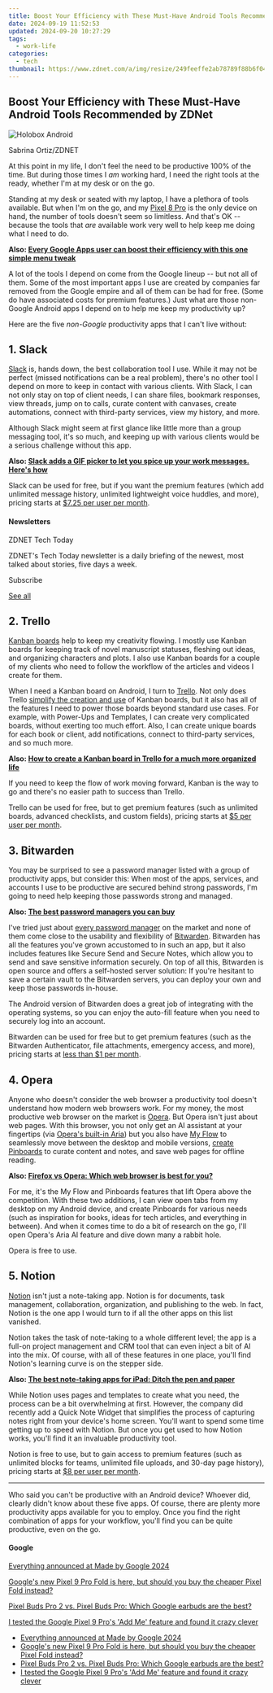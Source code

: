 ```yaml
---
title: Boost Your Efficiency with These Must-Have Android Tools Recommended by ZDNet
date: 2024-09-19 11:52:53
updated: 2024-09-20 10:27:29
tags:
  - work-life
categories:
  - tech
thumbnail: https://www.zdnet.com/a/img/resize/249feeffe2ab78789f88b6f0470a823df043bda0/2024/01/13/f378c999-0826-4a38-bafb-6e9946a8bbcc/dsc01245.jpg?width=278&height=156&fit=crop&auto=webp
---
```


## Boost Your Efficiency with These Must-Have Android Tools Recommended by ZDNet

![Holobox Android](https://www.zdnet.com/a/img/resize/69ee5d9db23c12f01182d903fb02927fc01bba09/2024/01/13/f378c999-0826-4a38-bafb-6e9946a8bbcc/dsc01245.jpg?auto=webp&precrop=4616,2775,x778,y314&width=1280)

Sabrina Ortiz/ZDNET

At this point in my life, I don't feel the need to be productive 100% of the time. But during those times I _am_ working hard, I need the right tools at the ready, whether I'm at my desk or on the go. 

Standing at my desk or seated with my laptop, I have a plethora of tools available. But when I'm on the go, and my [Pixel 8 Pro](https://www.tkqlhce.com/click-9041660-15692134-1704240606000?sid=zd-%5F%5FCOM%5FCLICK%5FID%5F%5F-dtp) is the only device on hand, the number of tools doesn't seem so limitless. And that's OK -- because the tools that _are_ available work very well to help keep me doing what I need to do.

**Also: [Every Google Apps user can boost their efficiency with this one simple menu tweak](https://www.zdnet.com/home-and-office/work-life/every-google-apps-user-can-boost-their-efficiency-with-this-one-simple-menu-tweak/)**

A lot of the tools I depend on come from the Google lineup -- but not all of them. Some of the most important apps I use are created by companies far removed from the Google empire and all of them can be had for free. (Some do have associated costs for premium features.) Just what are those non-Google Android apps I depend on to help me keep my productivity up? 

Here are the five _non-Google_ productivity apps that I can't live without:

## 1\. Slack

[Slack](https://play.google.com/store/search?q=slack&c=apps) is, hands down, the best collaboration tool I use. While it may not be perfect (missed notifications can be a real problem), there's no other tool I depend on more to keep in contact with various clients. With Slack, I can not only stay on top of client needs, I can share files, bookmark responses, view threads, jump on to calls, curate content with canvases, create automations, connect with third-party services, view my history, and more. 

Although Slack might seem at first glance like little more than a group messaging tool, it's so much, and keeping up with various clients would be a serious challenge without this app.

**Also: [Slack adds a GIF picker to let you spice up your work messages. Here's how](https://www.zdnet.com/home-and-office/work-life/you-can-now-add-gifs-in-slack-to-spice-up-your-work-messages-heres-how/)**

Slack can be used for free, but if you want the premium features (which add unlimited message history, unlimited lightweight voice huddles, and more), pricing starts at [$7.25 per user per month](https://slack.com/pricing).

#### Newsletters

ZDNET Tech Today

ZDNET's Tech Today newsletter is a daily briefing of the newest, most talked about stories, five days a week.

 Subscribe

[See all](https://www.zdnet.com/newsletters/)

## 2\. Trello

[Kanban boards](https://www.zdnet.com/home-and-office/work-life/what-is-a-kanban-board-and-why-do-they-matter/) help to keep my creativity flowing. I mostly use Kanban boards for keeping track of novel manuscript statuses, fleshing out ideas, and organizing characters and plots. I also use Kanban boards for a couple of my clients who need to follow the workflow of the articles and videos I create for them. 

When I need a Kanban board on Android, I turn to [Trello](https://play.google.com/store/search?q=trello&c=apps). Not only does Trello [simplify the creation and use](https://www.zdnet.com/home-and-office/work-life/how-to-create-a-kanban-board-in-trello-for-a-much-more-organized-life/) of Kanban boards, but it also has all of the features I need to power those boards beyond standard use cases. For example, with Power-Ups and Templates, I can create very complicated boards, without exerting too much effort. Also, I can create unique boards for each book or client, add notifications, connect to third-party services, and so much more.

**Also: [How to create a Kanban board in Trello for a much more organized life](https://www.zdnet.com/home-and-office/work-life/how-to-create-a-kanban-board-in-trello-for-a-much-more-organized-life/)**

If you need to keep the flow of work moving forward, Kanban is the way to go and there's no easier path to success than Trello.

Trello can be used for free, but to get premium features (such as unlimited boards, advanced checklists, and custom fields), pricing starts at [$5 per user per month](https://trello.com/pricing).

## 3\. Bitwarden

You may be surprised to see a password manager listed with a group of productivity apps, but consider this: When most of the apps, services, and accounts I use to be productive are secured behind strong passwords, I'm going to need help keeping those passwords strong and managed.

**Also: [The best password managers you can buy](https://www.zdnet.com/article/best-password-manager/)**

I've tried just about [every password manager](https://www.zdnet.com/article/best-password-manager/) on the market and none of them come close to the usability and flexibility of [Bitwarden](https://play.google.com/store/apps/details?id=com.x8bit.bitwarden). Bitwarden has all the features you've grown accustomed to in such an app, but it also includes features like Secure Send and Secure Notes, which allow you to send and save sensitive information securely. On top of all this, Bitwarden is open source and offers a self-hosted server solution: If you're hesitant to save a certain vault to the Bitwarden servers, you can deploy your own and keep those passwords in-house. 

The Android version of Bitwarden does a great job of integrating with the operating systems, so you can enjoy the auto-fill feature when you need to securely log into an account.

Bitwarden can be used for free but to get premium features (such as the Bitwarden Authenticator, file attachments, emergency access, and more), pricing starts at [less than $1 per month](https://bitwarden.com/pricing/).

## 4\. Opera

Anyone who doesn't consider the web browser a productivity tool doesn't understand how modern web browsers work. For my money, the most productive web browser on the market is [Opera](https://play.google.com/store/apps/details?id=com.opera.browser). But Opera isn't just about web pages. With this browser, you not only get an AI assistant at your fingertips (via [Opera's built-in Aria](https://www.zdnet.com/article/meet-aria-operas-new-built-in-generative-ai-assistant/)) but you also have [My Flow](https://www.zdnet.com/home-and-office/work-life/what-is-operas-my-flow-feature-and-how-do-you-use-it/) to seamlessly move between the desktop and mobile versions, [create Pinboards](https://www.zdnet.com/home-and-office/work-life/how-to-use-operas-pinboard-feature-as-a-kanban-board-for-a-more-effective-experience/) to curate content and notes, and save web pages for offline reading. 

**Also: [Firefox vs Opera: Which web browser is best for you?](https://www.zdnet.com/home-and-office/work-life/firefox-vs-opera-which-web-browser-is-best-for-you/)**

For me, it's the My Flow and Pinboards features that lift Opera above the competition. With these two additions, I can view open tabs from my desktop on my Android device, and create Pinboards for various needs (such as inspiration for books, ideas for tech articles, and everything in between). And when it comes time to do a bit of research on the go, I'll open Opera's Aria AI feature and dive down many a rabbit hole.

Opera is free to use.

## 5\. Notion

[Notion](https://play.google.com/store/search?q=notion&c=apps) isn't just a note-taking app. Notion is for documents, task management, collaboration, organization, and publishing to the web. In fact, Notion is the one app I would turn to if all the other apps on this list vanished.

Notion takes the task of note-taking to a whole different level; the app is a full-on project management and CRM tool that can even inject a bit of AI into the mix. Of course, with all of these features in one place, you'll find Notion's learning curve is on the stepper side. 

**Also: [The best note-taking apps for iPad: Ditch the pen and paper](https://www.zdnet.com/article/best-note-taking-app-for-ipad/)**

While Notion uses pages and templates to create what you need, the process can be a bit overwhelming at first. However, the company did recently add a Quick Note Widget that simplifies the process of capturing notes right from your device's home screen. You'll want to spend some time getting up to speed with Notion. But once you get used to how Notion works, you'll find it an invaluable productivity tool.

Notion is free to use, but to gain access to premium features (such as unlimited blocks for teams, unlimited file uploads, and 30-day page history), pricing starts at [$8 per user per month](https://www.notion.so/pricing).

---

Who said you can't be productive with an Android device? Whoever did, clearly didn't know about these five apps. Of course, there are plenty more productivity apps available for you to employ. Once you find the right combination of apps for your workflow, you'll find you can be quite productive, even on the go.

#### Google

[Everything announced at Made by Google 2024](https://www.zdnet.com/article/everything-announced-at-made-by-google-2024-pixel-9-pro-fold-gemini-watch-3-and-more/ "Everything announced at Made by Google 2024")

[Google's new Pixel 9 Pro Fold is here, but should you buy the cheaper Pixel Fold instead?](https://www.zdnet.com/article/google-pixel-9-pro-fold-vs-pixel-fold/ "Google's new Pixel 9 Pro Fold is here, but should you buy the cheaper Pixel Fold instead?")

[Pixel Buds Pro 2 vs. Pixel Buds Pro: Which Google earbuds are the best?](https://www.zdnet.com/article/pixel-buds-pro-2-vs-pixel-buds-pro-which-google-earbuds-are-the-best/ "Pixel Buds Pro 2 vs. Pixel Buds Pro: Which Google earbuds are the best?")

[I tested the Google Pixel 9 Pro's 'Add Me' feature and found it crazy clever](https://www.zdnet.com/article/the-google-pixel-9-pros-add-me-feature-is-an-ar-camera-tool-youll-actually-use/ "I tested the Google Pixel 9 Pro's 'Add Me' feature and found it crazy clever")

* [Everything announced at Made by Google 2024](https://www.zdnet.com/article/everything-announced-at-made-by-google-2024-pixel-9-pro-fold-gemini-watch-3-and-more/ "Everything announced at Made by Google 2024")
* [Google's new Pixel 9 Pro Fold is here, but should you buy the cheaper Pixel Fold instead?](https://www.zdnet.com/article/google-pixel-9-pro-fold-vs-pixel-fold/ "Google's new Pixel 9 Pro Fold is here, but should you buy the cheaper Pixel Fold instead?")
* [Pixel Buds Pro 2 vs. Pixel Buds Pro: Which Google earbuds are the best?](https://www.zdnet.com/article/pixel-buds-pro-2-vs-pixel-buds-pro-which-google-earbuds-are-the-best/ "Pixel Buds Pro 2 vs. Pixel Buds Pro: Which Google earbuds are the best?")
* [I tested the Google Pixel 9 Pro's 'Add Me' feature and found it crazy clever](https://www.zdnet.com/article/the-google-pixel-9-pros-add-me-feature-is-an-ar-camera-tool-youll-actually-use/ "I tested the Google Pixel 9 Pro's 'Add Me' feature and found it crazy clever")

<ins class="adsbygoogle"
     style="display:block"
     data-ad-format="autorelaxed"
     data-ad-client="ca-pub-7571918770474297"
     data-ad-slot="1223367746"></ins>



<ins class="adsbygoogle"
     style="display:block"
     data-ad-client="ca-pub-7571918770474297"
     data-ad-slot="8358498916"
     data-ad-format="auto"
     data-full-width-responsive="true"></ins>
